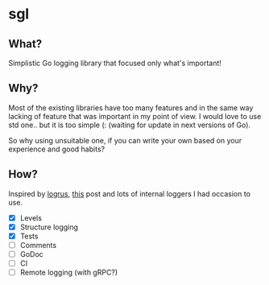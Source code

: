 # sgl

## What?

Simplistic Go logging library that focused only what's important!

## Why? 

Most of the existing libraries have too many features and in the same way lacking of feature that 
was important in my point of view. I would love to use std one.. but it is too simple (: (waiting for update in next versions of Go).

So why using unsuitable one, if you can write your own based on your experience and good habits?

## How?

Inspired by [logrus](https://github.com/sirupsen/logrus), [this](https://dave.cheney.net/2015/11/05/lets-talk-about-logging) post and lots of internal loggers I had occasion to use.

- [X] Levels
- [X] Structure logging
- [X] Tests
- [ ] Comments
- [ ] GoDoc 
- [ ] CI
- [ ] Remote logging (with gRPC?)
